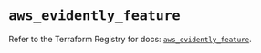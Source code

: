 # `aws_evidently_feature`

Refer to the Terraform Registry for docs: [`aws_evidently_feature`](https://registry.terraform.io/providers/hashicorp/aws/6.12.0/docs/resources/evidently_feature).

